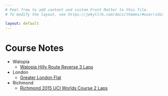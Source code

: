 ```yaml
---
# Feel free to add content and custom Front Matter to this file.
# To modify the layout, see https://jekyllrb.com/docs/themes/#overriding-theme-defaults

layout: default
---
```


# Course Notes

- Watopia
  - [Watopia Hilly Route Reverse 3 Laps](coursenotes/watopia-hilly-route-reverse-3-laps.html)
- London
  - [Greater London Flat](coursenotes/london-greater-london-flat-2-laps.html)
- Richmond
  - [Richmond 2015 UCI Worlds Course 2 Laps](coursenotes/richmond-2015-uci-worlds-course-2-laps.html)